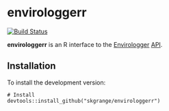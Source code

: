 # **envirologgerr**

[![Build Status](https://travis-ci.org/skgrange/envirologgerr.svg?branch=master)](https://travis-ci.org/skgrange/envirologgerr)

**envirologgerr** is an R interface to the [Envirologger](http://www.envirologger.com/home) [API](http://api.envirologger.net/2.0/documentation). 

## Installation

To install the development version:

```
# Install
devtools::install_github("skgrange/envirologgerr")
```

